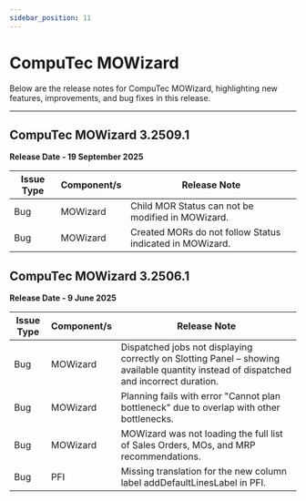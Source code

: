 ```yaml
---
sidebar_position: 11
---
```


# CompuTec MOWizard

Below are the release notes for CompuTec MOWizard, highlighting new features, improvements, and bug fixes in this release.

---

## CompuTec MOWizard 3.2509.1

**Release Date - 19 September 2025**

| Issue Type | Component/s | Release Note |
| --- | --- | --- |
| Bug | MOWizard | Child MOR Status can not be modified in MOWizard. |
| Bug | MOWizard | Created MORs do not follow Status indicated in MOWizard. |

## CompuTec MOWizard 3.2506.1

**Release Date - 9 June 2025**

| Issue Type | Component/s | Release Note |
| --- | --- | --- |
| Bug | MOWizard | Dispatched jobs not displaying correctly on Slotting Panel – showing available quantity instead of dispatched and incorrect duration. |
| Bug | MOWizard | Planning fails with error "Cannot plan bottleneck" due to overlap with other bottlenecks. |
| Bug | MOWizard | MOWizard was not loading the full list of Sales Orders, MOs, and MRP recommendations. |
| Bug | PFI | Missing translation for the new column label addDefaultLinesLabel in PFI. |
